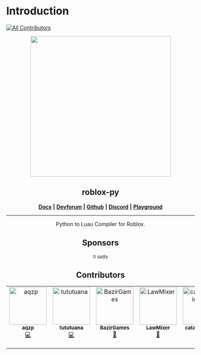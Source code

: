 # Introduction
<!-- ALL-CONTRIBUTORS-BADGE:START - Do not remove or modify this section -->
[![All Contributors](https://img.shields.io/badge/all_contributors-6-orange.svg?style=flat-square)](#contributors-)
<!-- ALL-CONTRIBUTORS-BADGE:END -->

<div align="center">

<figure><img src=".gitbook/assets/Screenshot 2023-07-10 at 12.06.03 AM.png" alt="" width="375"><figcaption></figcaption></figure>


## roblox-py

[**Docs**](https://docs.unexex.tech) **|** [**Devforum**]() **|** [**Github**](https://github.com/AsynchronousAI/roblox.pyc) **|** [**Discord**](https://discord.gg/3WCdXhwgfE) **|** [**Playground**](https://coolpro200021.pythonanywhere.com/)

***

Python to Luau Compiler for Roblox.


## Sponsors
<!-- sponsors --><!-- sponsors -->
<sub>0 sadly</sub>

## Contributors 
<!-- ALL-CONTRIBUTORS-LIST:START - Do not remove or modify this section -->
<!-- prettier-ignore-start -->
<!-- markdownlint-disable -->
<table>
  <tbody>
    <tr>
      <td align="center" valign="top" width="14.28%"><a href="https://github.com/AsynchronousAI"><img src="https://avatars.githubusercontent.com/u/72946059?v=4?s=100" width="100px;" alt="aqzp"/><br /><sub><b>aqzp</b></sub></a><br /><a href="https://github.com/AsynchronousAI/roblox-pyc/commits?author=AsynchronousAI" title="Code">💻</a></td>
      <td align="center" valign="top" width="14.28%"><a href="https://github.com/tututuana"><img src="https://avatars.githubusercontent.com/u/51187395?v=4?s=100" width="100px;" alt="tututuana"/><br /><sub><b>tututuana</b></sub></a><br /><a href="https://github.com/AsynchronousAI/roblox-pyc/commits?author=tututuana" title="Code">💻</a></td>
      <td align="center" valign="top" width="14.28%"><a href="https://github.com/BazirGames"><img src="https://avatars.githubusercontent.com/u/49544193?v=4?s=100" width="100px;" alt="BazirGames"/><br /><sub><b>BazirGames</b></sub></a><br /><a href="https://github.com/AsynchronousAI/roblox-pyc/issues?q=author%3ABazirGames" title="Bug reports">🐛</a></td>
      <td align="center" valign="top" width="14.28%"><a href="http://lawmixerscpf.tk/group"><img src="https://avatars.githubusercontent.com/u/53837083?v=4?s=100" width="100px;" alt="LawMixer"/><br /><sub><b>LawMixer</b></sub></a><br /><a href="https://github.com/AsynchronousAI/roblox-pyc/issues?q=author%3ALawMixer" title="Bug reports">🐛</a></td>
      <td align="center" valign="top" width="14.28%"><a href="https://github.com/cataclysmic-dev"><img src="https://avatars.githubusercontent.com/u/141081747?v=4?s=100" width="100px;" alt="cataclysmic-dev"/><br /><sub><b>cataclysmic-dev</b></sub></a><br /><a href="https://github.com/AsynchronousAI/roblox-pyc/commits?author=cataclysmic-dev" title="Code">💻</a></td>
      <td align="center" valign="top" width="14.28%"><a href="https://github.com/luxkatana"><img src="https://avatars.githubusercontent.com/u/57036931?v=4?s=100" width="100px;" alt="luxkatana"/><br /><sub><b>luxkatana</b></sub></a><br /><a href="https://github.com/AsynchronousAI/roblox-pyc/issues?q=author%3Aluxkatana" title="Bug reports">🐛</a></td>
    </tr>
  </tbody>
</table>

<!-- markdownlint-restore -->
<!-- prettier-ignore-end -->

<!-- ALL-CONTRIBUTORS-LIST:END -->
<!-- markdownlint-disable -->

<!-- markdownlint-restore -->
<!-- prettier-ignore-end -->

<!-- ALL-CONTRIBUTORS-LIST:END -->
</div>
